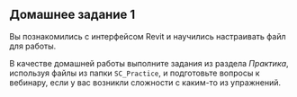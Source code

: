 ## Домашнее задание 1

Вы познакомились с интерфейсом Revit и научились настраивать файл для работы.

В качестве домашней работы выполните задания из раздела _Практика_, используя файлы из папки `SC_Practice`, и подготовьте вопросы к вебинару, если у вас возникли сложности с каким-то из упражнений.